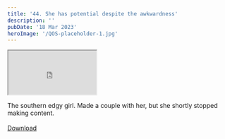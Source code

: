 ```yaml
---
title: '44. She has potential despite the awkwardness'
description: ''
pubDate: '18 Mar 2023'
heroImage: '/QOS-placeholder-1.jpg'
---
```

<iframe src="https://drive.google.com/file/d/1XOGO4tMBJgp7pTm77bDno9xhD0zgvDEe/preview" width="200" height="100" allow="autoplay" allowfullscreen="allowfullscreen"></iframe>

The southern edgy girl. Made a couple with her, but she shortly stopped making content.
<br>
<br>
<a class="read_more" href="https://drive.google.com/file/d/1XOGO4tMBJgp7pTm77bDno9xhD0zgvDEe/view?usp=sharing">Download</a>